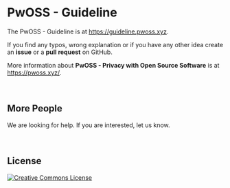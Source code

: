# PwOSS - Guideline

The PwOSS - Guideline is at https://guideline.pwoss.xyz.

If you find any typos, wrong explanation or if you have any other idea create an __issue__ or a __pull request__ on GitHub.

More information about __PwOSS - Privacy with Open Source Software__ is at https://pwoss.xyz/.
<br>
<br>
<br>
## More People
We are looking for help. If you are interested, let us know.
<br>
<br>
<br>
## License

<a href="http://creativecommons.org/licenses/by-sa/4.0/" rel="license"><img style="border-width: 0;" src="https://pwoss.xyz/wp-content/uploads/2018/07/licensebutton.png" alt="Creative Commons License" /></a>

